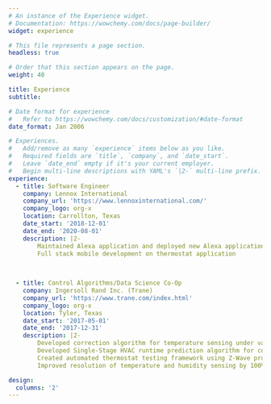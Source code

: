 ```yaml
---
# An instance of the Experience widget.
# Documentation: https://wowchemy.com/docs/page-builder/
widget: experience

# This file represents a page section.
headless: true

# Order that this section appears on the page.
weight: 40

title: Experience
subtitle:

# Date format for experience
#   Refer to https://wowchemy.com/docs/customization/#date-format
date_format: Jan 2006

# Experiences.
#   Add/remove as many `experience` items below as you like.
#   Required fields are `title`, `company`, and `date_start`.
#   Leave `date_end` empty if it's your current employer.
#   Begin multi-line descriptions with YAML's `|2-` multi-line prefix.
experience:
  - title: Software Engineer
    company: Lennox International
    company_url: 'https://www.lennoxinternational.com/'
    company_logo: org-x
    location: Carrollton, Texas
    date_start: '2018-12-01'
    date_end: '2020-08-01'
    description: |2-
        Maintained Alexa application and deployed new Alexa applications
		Full stack mobile development on thermostat application
 

        
  - title: Control Algorithms/Data Science Co-Op
    company: Ingersoll Rand Inc. (Trane)
    company_url: 'https://www.trane.com/index.html'
    company_logo: org-x
    location: Tyler, Texas
    date_start: '2017-05-01'
    date_end: '2017-12-31'
    description: |2-
        Developed correction algorithm for temperature sensing under various anomalies 
		Developed Single-Stage HVAC runtime prediction algorithm for cooling season 
		Created automated thermostat testing framework using Z-Wave protocol 
		Improved resolution of temperature and humidity sensing by 100% 

design:
  columns: '2'
---
```

